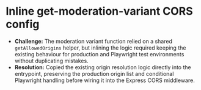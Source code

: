 # Inline get-moderation-variant CORS config

- **Challenge:** The moderation variant function relied on a shared `getAllowedOrigins` helper, but inlining the logic required keeping the existing behaviour for production and Playwright test environments without duplicating mistakes.
- **Resolution:** Copied the existing origin resolution logic directly into the entrypoint, preserving the production origin list and conditional Playwright handling before wiring it into the Express CORS middleware.
